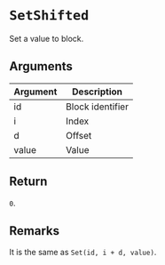 # `SetShifted`

Set a value to block.

## Arguments

| Argument | Description      |
| -------- | ---------------- |
| id       | Block identifier |
| i        | Index            |
| d        | Offset           |
| value    | Value            |

## Return

`0`.

## Remarks

It is the same as `Set(id, i + d, value)`.
